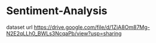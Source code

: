 # Sentiment-Analysis
dataset url https://drive.google.com/file/d/1ZjA8Om87Mg-N2E2qLLh0_BWLs3NcqaPb/view?usp=sharing
